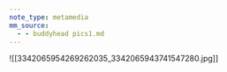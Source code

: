 ```yaml
---
note_type: metamedia
mm_source:
  - - buddyhead pics1.md
---
```


![[3342065954269262035_3342065943741547280.jpg]]


